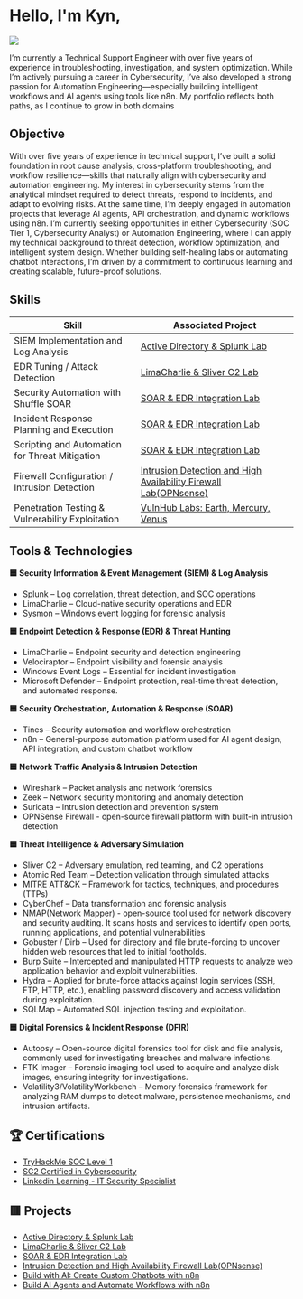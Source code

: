 # Hello, I'm Kyn,
<a href="https://www.linkedin.com/in/kyntarape999/"><img src="https://img.shields.io/badge/-LinkedIn-0072b1?&style=for-the-badge&logo=linkedin&logoColor=white" /></a>


I’m currently a Technical Support Engineer with over five years of experience in troubleshooting, investigation, and system optimization. While I’m actively pursuing a career in Cybersecurity, I’ve also developed a strong passion for Automation Engineering—especially building intelligent workflows and AI agents using tools like n8n. My portfolio reflects both paths, as I continue to grow in both domains

## Objective
 
With over five years of experience in technical support, I’ve built a solid foundation in root cause analysis, cross-platform troubleshooting, and workflow resilience—skills that naturally align with cybersecurity and automation engineering. My interest in cybersecurity stems from the analytical mindset required to detect threats, respond to incidents, and adapt to evolving risks. At the same time, I’m deeply engaged in automation projects that leverage AI agents, API orchestration, and dynamic workflows using n8n.
I’m currently seeking opportunities in either Cybersecurity (SOC Tier 1, Cybersecurity Analyst) or Automation Engineering, where I can apply my technical background to threat detection, workflow optimization, and intelligent system design. Whether building self-healing labs or automating chatbot interactions, I’m driven by a commitment to continuous learning and creating scalable, future-proof solutions.



## Skills

| Skill                                         | Associated Project         |
|-----------------------------------------------|----------------------------|
| SIEM Implementation and Log Analysis          | <a href="https://github.com/kyntrp/AD-Splunk_SecurityLab">Active Directory & Splunk Lab</a>|
| EDR Tuning / Attack Detection | <a href="https://github.com/kyntrp/LimaCharlie-Sliver">LimaCharlie & Sliver C2 Lab</a>|
| Security Automation with Shuffle SOAR         | <a href="https://github.com/kyntrp/SOAR-EDR_SecurityLab">SOAR & EDR Integration Lab</a>|
| Incident Response Planning  and Execution      | <a href="https://github.com/kyntrp/SOAR-EDR_SecurityLab">SOAR & EDR Integration Lab</a>|
| Scripting and Automation for Threat Mitigation | <a href="https://github.com/kyntrp/SOAR-EDR_SecurityLab">SOAR & EDR Integration Lab</a>|
| Firewall Configuration / Intrusion Detection | <a href="https://github.com/kyntrp/Intrusion-Detection-and-High-Availability-Firewall-Lab-OPNsense-">Intrusion Detection and High Availability Firewall Lab(OPNsense) </a>|
| Penetration Testing & Vulnerability Exploitation | <a href="https://github.com/kyntrp/Vulnhub-Planets-Earth-Mercury-Venus">VulnHub Labs: Earth, Mercury, Venus </a>|
## Tools & Technologies
**🟦 Security Information & Event Management (SIEM) & Log Analysis**
- Splunk – Log correlation, threat detection, and SOC operations
- LimaCharlie – Cloud-native security operations and EDR
- Sysmon – Windows event logging for forensic analysis

**🟦 Endpoint Detection & Response (EDR) & Threat Hunting**
- LimaCharlie – Endpoint security and detection engineering
- Velociraptor – Endpoint visibility and forensic analysis
- Windows Event Logs – Essential for incident investigation
- Microsoft Defender – Endpoint protection, real-time threat detection, and automated response.


**🟦 Security Orchestration, Automation & Response (SOAR)**
- Tines – Security automation and workflow orchestration
- n8n – General-purpose automation platform used for AI agent design, API integration, and custom chatbot workflow


**🟦 Network Traffic Analysis & Intrusion Detection**
- Wireshark – Packet analysis and network forensics
- Zeek – Network security monitoring and anomaly detection
- Suricata – Intrusion detection and prevention system
- OPNSense Firewall - open-source firewall platform with built-in intrusion detection

**🟦 Threat Intelligence & Adversary Simulation**
- Sliver C2 – Adversary emulation, red teaming, and C2 operations
- Atomic Red Team – Detection validation through simulated attacks
- MITRE ATT&CK – Framework for tactics, techniques, and procedures (TTPs)
- CyberChef – Data transformation and forensic analysis
- NMAP(Network Mapper) -  open-source tool used for network discovery and security auditing. It scans hosts and services to identify open ports, running applications, and potential vulnerabilities
- Gobuster / Dirb – Used for directory and file brute-forcing to uncover hidden web resources that led to initial footholds.
- Burp Suite – Intercepted and manipulated HTTP requests to analyze web application behavior and exploit vulnerabilities.
- Hydra – Applied for brute-force attacks against login services (SSH, FTP, HTTP, etc.), enabling password discovery and access validation during exploitation.
- SQLMap – Automated SQL injection testing and exploitation.




  
**🟦 Digital Forensics & Incident Response (DFIR)**
- Autopsy – Open-source digital forensics tool for disk and file analysis, commonly used for investigating breaches and malware infections.
- FTK Imager – Forensic imaging tool used to acquire and analyze disk images, ensuring integrity for investigations.
- Volatility3/VolatilityWorkbench – Memory forensics framework for analyzing RAM dumps to detect malware, persistence mechanisms, and intrusion artifacts.



## 🏆 Certifications  
- [TryHackMe SOC Level 1](https://tryhackme-certificates.s3-eu-west-1.amazonaws.com/THM-SWVYTHDKKJ.pdf)
- [SC2 Certified in Cybersecurity](https://github.com/kyntrp/Certs/blob/main/README.md)
- [Linkedin Learning - IT Security Specialist](https://github.com/kyntrp/Certs2Linkedin)


  
## 🟥 Projects
- <a href="https://github.com/kyntrp/AD-Splunk_SecurityLab">Active Directory & Splunk Lab</a>
- <a href="https://github.com/kyntrp/LimaCharlie-Sliver">LimaCharlie & Sliver C2 Lab</a>
- <a href="https://github.com/kyntrp/SOAR-EDR_SecurityLab">SOAR & EDR Integration Lab</a>
- <a href="https://github.com/kyntrp/Intrusion-Detection-and-High-Availability-Firewall-Lab-OPNsense-">Intrusion Detection and High Availability Firewall Lab(OPNsense)</a>
- <a href="https://github.com/kyntrp/n8n-automation-001/tree/main">Build with AI: Create Custom Chatbots with n8n
- <a href="https://github.com/kyntrp/n8n-automation-001/tree/main">Build AI Agents and Automate Workflows with n8n
